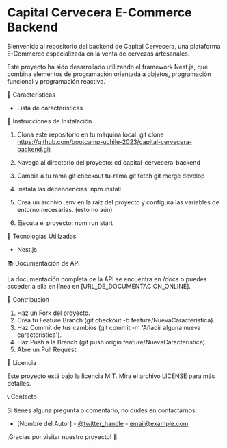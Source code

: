 # Capital Cervecera E-Commerce Backend

Bienvenido al repositorio del backend de Capital Cervecera, una plataforma E-Commerce especializada en la venta de cervezas artesanales.

Este proyecto ha sido desarrollado utilizando el framework Nest.js, que combina elementos de programación orientada a objetos, programación funcional y programación reactiva.

🍺 Características

- Lista de características

🚀 Instrucciones de Instalación

1. Clona este repositorio en tu máquina local:
   git clone https://github.com/bootcamp-uchile-2023/capital-cervecera-backend.git

2. Navega al directorio del proyecto:
   cd capital-cervecera-backend

3. Cambia a tu rama
   git checkout tu-rama
   git fetch
   git merge develop

5. Instala las dependencias:
   npm install

6. Crea un archivo .env en la raíz del proyecto y configura las variables de entorno necesarias. (esto no aún)

7. Ejecuta el proyecto:
   npm run start

🧰 Tecnologías Utilizadas

- Nest.js

📚 Documentación de API

La documentación completa de la API se encuentra en /docs o puedes acceder a ella en línea en [URL_DE_DOCUMENTACION_ONLINE].

🤝 Contribución

1. Haz un Fork del proyecto.
2. Crea tu Feature Branch (git checkout -b feature/NuevaCaracteristica).
3. Haz Commit de tus cambios (git commit -m 'Añadir alguna nueva característica').
4. Haz Push a la Branch (git push origin feature/NuevaCaracteristica).
5. Abre un Pull Request.

📝 Licencia

Este proyecto está bajo la licencia MIT. Mira el archivo LICENSE para más detalles.

📞 Contacto

Si tienes alguna pregunta o comentario, no dudes en contactarnos:

- [Nombre del Autor] - [@twitter_handle](https://twitter.com/twitter_handle) - email@example.com

¡Gracias por visitar nuestro proyecto! 🍻

